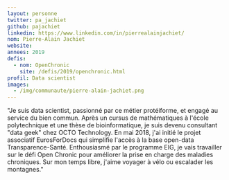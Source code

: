 ```yaml
---
layout: personne
twitter: pa_jachiet
github: pajachiet
linkedin: https://www.linkedin.com/in/pierrealainjachiet/
nom: Pierre-Alain Jachiet
website:
annees: 2019
defis:
  - nom: OpenChronic
    site: /defis/2019/openchronic.html
profil: Data scientist
images:
  - /img/communaute/pierre-alain-jachiet.png
---
```


"Je suis data scientist, passionné par ce métier protéiforme, et engagé au service du bien commun. Après un cursus de mathématiques à l'école polytechnique et une thèse de bioinformatique, je suis devenu consultant "data geek" chez OCTO Technology. En mai 2018, j'ai initié le projet associatif EurosForDocs qui simplifie l'accès à la base open-data Transparence-Santé. Enthousiasmé par le programme EIG, je vais travailler sur le défi Open Chronic pour améliorer la prise en charge des maladies chroniques. Sur mon temps libre, j'aime voyager à vélo ou escalader les montagnes."
